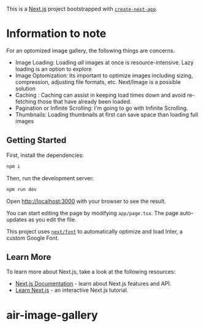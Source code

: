 This is a [Next.js](https://nextjs.org/) project bootstrapped with [`create-next-app`](https://github.com/vercel/next.js/tree/canary/packages/create-next-app).

# Information to note

For an optomized image gallery, the following things are concerns.

- Image Loading: Loading _all_ images at once is resource-intensive. Lazy loading is an option to explore
- Image Optomization: Its important to optimize images including sizing, compression, adjusting file formats, etc. Next/Image is a possible solution
- Caching : Caching can assist in keeping load times down and avoid re-fetching those that have already been loaded.
- Pagination or Infinite Scrolling: I'm going to go with Infinite Scrolling.
- Thumbnails: Loading thumbnails at first can save space than loading full images

## Getting Started

First, install the dependencies:

```bash
npm i
```

Then, run the development server:

```bash
npm run dev
```

Open [http://localhost:3000](http://localhost:3000) with your browser to see the result.

You can start editing the page by modifying `app/page.tsx`. The page auto-updates as you edit the file.

This project uses [`next/font`](https://nextjs.org/docs/basic-features/font-optimization) to automatically optimize and load Inter, a custom Google Font.

## Learn More

To learn more about Next.js, take a look at the following resources:

- [Next.js Documentation](https://nextjs.org/docs) - learn about Next.js features and API.
- [Learn Next.js](https://nextjs.org/learn) - an interactive Next.js tutorial.

# air-image-gallery
